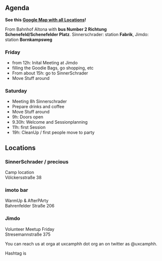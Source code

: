 



## Agenda

**See this [Google Map with all Locations](https://mapsengine.google.com/map/edit?mid=zdHs4YEi5Hp0.kaHm4XSQwVCw)!**

From Bahnhof Altona with **bus Number 2 Richtung Schenefeld/Schenefelder Platz**. Sinnerschrader: station **Fabrik**, Jimdo: station **Bornkampsweg**

### Friday

- from 12h: Inital Meeting at Jimdo
- filling the Goodie Bags, go shopping, etc
- From about 15h: go to SinnerSchrader
- Move Stuff around


### Saturday

- Meeting 8h Sinnerschrader
- Prepare drinks and coffee
- Move Stuff around
- 9h: Doors open
- 9.30h: Welcome and Sessionplanning
- 11h: first Session
- 19h: CleanUp / first people move to party


## Locations


### SinnerSchrader / precious
Camp location  
Völckersstraße 38

### imoto bar
WarmUp & AfterPArty  
Bahrenfelder Straße 206

### Jimdo
Volunteer Meetup Friday  
Stresemannstraße 375


You can reach us at orga at uxcamphh dot org an on twitter as @uxcamphh.

Hashtag is 